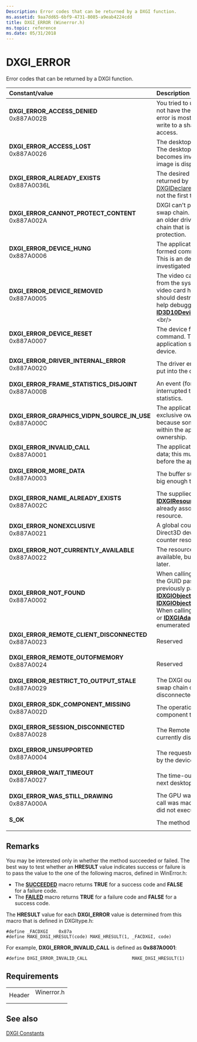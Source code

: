 ```yaml
---
Description: Error codes that can be returned by a DXGI function.
ms.assetid: 9aa7dd65-6bf9-4731-8085-a9eab4224cdd
title: DXGI_ERROR (Winerror.h)
ms.topic: reference
ms.date: 05/31/2018
---
```


# DXGI\_ERROR

Error codes that can be returned by a DXGI function.



| Constant/value                                                                                                                                                                                                                                                                                                   | Description                                                                                                                                                                                                                                                                                                                                                                                                                                                                                                  |
|:-----------------------------------------------------------------------------------------------------------------------------------------------------------------------------------------------------------------------------------------------------------------------------------------------------------------|:-------------------------------------------------------------------------------------------------------------------------------------------------------------------------------------------------------------------------------------------------------------------------------------------------------------------------------------------------------------------------------------------------------------------------------------------------------------------------------------------------------------|
| <span id="DXGI_ERROR_ACCESS_DENIED"></span><span id="dxgi_error_access_denied"></span><dl> <dt>**DXGI\_ERROR\_ACCESS\_DENIED**</dt> <dt>0x887A002B</dt> </dl>                                                 | You tried to use a resource to which you did not have the required access privileges. This error is most typically caused when you write to a shared resource with read-only access.<br/>                                                                                                                                                                                                                                                                                                              |
| <span id="DXGI_ERROR_ACCESS_LOST"></span><span id="dxgi_error_access_lost"></span><dl> <dt>**DXGI\_ERROR\_ACCESS\_LOST**</dt> <dt>0x887A0026</dt> </dl>                                                       | The desktop duplication interface is invalid. The desktop duplication interface typically becomes invalid when a different type of image is displayed on the desktop.<br/>                                                                                                                                                                                                                                                                                                                             |
| <span id="DXGI_ERROR_ALREADY_EXISTS"></span><span id="dxgi_error_already_exists"></span><dl> <dt>**DXGI\_ERROR\_ALREADY\_EXISTS**</dt> <dt>0x887A0036L</dt> </dl>                                             | The desired element already exists. This is returned by [DXGIDeclareAdapterRemovalSupport](/windows/desktop/api/dxgi1_6/nf-dxgi1_6-dxgideclareadapterremovalsupport) if it is not the first time that the function is called.<br/>                                                                                                                                                                                                                                                                                                         |
| <span id="DXGI_ERROR_CANNOT_PROTECT_CONTENT"></span><span id="dxgi_error_cannot_protect_content"></span><dl> <dt>**DXGI\_ERROR\_CANNOT\_PROTECT\_CONTENT**</dt> <dt>0x887A002A</dt> </dl>                     | DXGI can't provide content protection on the swap chain. This error is typically caused by an older driver, or when you use a swap chain that is incompatible with content protection.<br/>                                                                                                                                                                                                                                                                                                            |
| <span id="DXGI_ERROR_DEVICE_HUNG"></span><span id="dxgi_error_device_hung"></span><dl> <dt>**DXGI\_ERROR\_DEVICE\_HUNG**</dt> <dt>0x887A0006</dt> </dl>                                                       | The application's device failed due to badly formed commands sent by the application. This is an design-time issue that should be investigated and fixed.<br/>                                                                                                                                                                                                                                                                                                                                         |
| <span id="DXGI_ERROR_DEVICE_REMOVED"></span><span id="dxgi_error_device_removed"></span><dl> <dt>**DXGI\_ERROR\_DEVICE\_REMOVED**</dt> <dt>0x887A0005</dt> </dl>                                              | The video card has been physically removed from the system, or a driver upgrade for the video card has occurred. The application should destroy and recreate the device. For help debugging the problem, call [**ID3D10Device::GetDeviceRemovedReason**](https://msdn.microsoft.com/library/Bb173571(v=VS.85).aspx).<br/>                                                                                                                                                                                         |
| <span id="DXGI_ERROR_DEVICE_RESET"></span><span id="dxgi_error_device_reset"></span><dl> <dt>**DXGI\_ERROR\_DEVICE\_RESET**</dt> <dt>0x887A0007</dt> </dl>                                                    | The device failed due to a badly formed command. This is a run-time issue; The application should destroy and recreate the device.<br/>                                                                                                                                                                                                                                                                                                                                                                |
| <span id="DXGI_ERROR_DRIVER_INTERNAL_ERROR"></span><span id="dxgi_error_driver_internal_error"></span><dl> <dt>**DXGI\_ERROR\_DRIVER\_INTERNAL\_ERROR**</dt> <dt>0x887A0020</dt> </dl>                        | The driver encountered a problem and was put into the device removed state.<br/>                                                                                                                                                                                                                                                                                                                                                                                                                       |
| <span id="DXGI_ERROR_FRAME_STATISTICS_DISJOINT"></span><span id="dxgi_error_frame_statistics_disjoint"></span><dl> <dt>**DXGI\_ERROR\_FRAME\_STATISTICS\_DISJOINT**</dt> <dt>0x887A000B</dt> </dl>            | An event (for example, a power cycle) interrupted the gathering of presentation statistics.<br/>                                                                                                                                                                                                                                                                                                                                                                                                       |
| <span id="DXGI_ERROR_GRAPHICS_VIDPN_SOURCE_IN_USE"></span><span id="dxgi_error_graphics_vidpn_source_in_use"></span><dl> <dt>**DXGI\_ERROR\_GRAPHICS\_VIDPN\_SOURCE\_IN\_USE**</dt> <dt>0x887A000C</dt> </dl> | The application attempted to acquire exclusive ownership of an output, but failed because some other application (or device within the application) already acquired ownership.<br/>                                                                                                                                                                                                                                                                                                                   |
| <span id="DXGI_ERROR_INVALID_CALL"></span><span id="dxgi_error_invalid_call"></span><dl> <dt>**DXGI\_ERROR\_INVALID\_CALL**</dt> <dt>0x887A0001</dt> </dl>                                                    | The application provided invalid parameter data; this must be debugged and fixed before the application is released.<br/>                                                                                                                                                                                                                                                                                                                                                                              |
| <span id="DXGI_ERROR_MORE_DATA"></span><span id="dxgi_error_more_data"></span><dl> <dt>**DXGI\_ERROR\_MORE\_DATA**</dt> <dt>0x887A0003</dt> </dl>                                                             | The buffer supplied by the application is not big enough to hold the requested data.<br/>                                                                                                                                                                                                                                                                                                                                                                                                              |
| <span id="DXGI_ERROR_NAME_ALREADY_EXISTS"></span><span id="dxgi_error_name_already_exists"></span><dl> <dt>**DXGI\_ERROR\_NAME\_ALREADY\_EXISTS**</dt> <dt>0x887A002C</dt> </dl>                              | The supplied name of a resource in a call to [**IDXGIResource1::CreateSharedHandle**](/windows/desktop/api/DXGI1_2/nf-dxgi1_2-idxgiresource1-createsharedhandle) is already associated with some other resource.<br/>                                                                                                                                                                                                                                                                                                                      |
| <span id="DXGI_ERROR_NONEXCLUSIVE"></span><span id="dxgi_error_nonexclusive"></span><dl> <dt>**DXGI\_ERROR\_NONEXCLUSIVE**</dt> <dt>0x887A0021</dt> </dl>                                                     | A global counter resource is in use, and the Direct3D device can't currently use the counter resource.<br/>                                                                                                                                                                                                                                                                                                                                                                                            |
| <span id="DXGI_ERROR_NOT_CURRENTLY_AVAILABLE"></span><span id="dxgi_error_not_currently_available"></span><dl> <dt>**DXGI\_ERROR\_NOT\_CURRENTLY\_AVAILABLE**</dt> <dt>0x887A0022</dt> </dl>                  | The resource or request is not currently available, but it might become available later.<br/>                                                                                                                                                                                                                                                                                                                                                                                                          |
| <span id="DXGI_ERROR_NOT_FOUND"></span><span id="dxgi_error_not_found"></span><dl> <dt>**DXGI\_ERROR\_NOT\_FOUND**</dt> <dt>0x887A0002</dt> </dl>                                                             | When calling [**IDXGIObject::GetPrivateData**](/windows/desktop/api/DXGI/nf-dxgi-idxgiobject-getprivatedata), the GUID passed in is not recognized as one previously passed to [**IDXGIObject::SetPrivateData**](/windows/desktop/api/DXGI/nf-dxgi-idxgiobject-setprivatedata) or [**IDXGIObject::SetPrivateDataInterface**](/windows/desktop/api/DXGI/nf-dxgi-idxgiobject-setprivatedatainterface). When calling [**IDXGIFactory::EnumAdapters**](/windows/desktop/api/DXGI/nf-dxgi-idxgifactory-enumadapters) or [**IDXGIAdapter::EnumOutputs**](/windows/desktop/api/DXGI/nf-dxgi-idxgiadapter-enumoutputs), the enumerated ordinal is out of range.<br/> |
| <span id="DXGI_ERROR_REMOTE_CLIENT_DISCONNECTED"></span><span id="dxgi_error_remote_client_disconnected"></span><dl> <dt>**DXGI\_ERROR\_REMOTE\_CLIENT\_DISCONNECTED**</dt> <dt>0x887A0023</dt> </dl>         | Reserved<br/>                                                                                                                                                                                                                                                                                                                                                                                                                                                                                          |
| <span id="DXGI_ERROR_REMOTE_OUTOFMEMORY"></span><span id="dxgi_error_remote_outofmemory"></span><dl> <dt>**DXGI\_ERROR\_REMOTE\_OUTOFMEMORY**</dt> <dt>0x887A0024</dt> </dl>                                  | Reserved<br/>                                                                                                                                                                                                                                                                                                                                                                                                                                                                                          |
| <span id="DXGI_ERROR_RESTRICT_TO_OUTPUT_STALE"></span><span id="dxgi_error_restrict_to_output_stale"></span><dl> <dt>**DXGI\_ERROR\_RESTRICT\_TO\_OUTPUT\_STALE**</dt> <dt>0x887A0029</dt> </dl>              | The DXGI output (monitor) to which the swap chain content was restricted is now disconnected or changed.<br/>                                                                                                                                                                                                                                                                                                                                                                                          |
| <span id="DXGI_ERROR_SDK_COMPONENT_MISSING"></span><span id="dxgi_error_sdk_component_missing"></span><dl> <dt>**DXGI\_ERROR\_SDK\_COMPONENT\_MISSING**</dt> <dt>0x887A002D</dt> </dl>                        | The operation depends on an SDK component that is missing or mismatched.<br/>                                                                                                                                                                                                                                                                                                                                                                                                                          |
| <span id="DXGI_ERROR_SESSION_DISCONNECTED"></span><span id="dxgi_error_session_disconnected"></span><dl> <dt>**DXGI\_ERROR\_SESSION\_DISCONNECTED**</dt> <dt>0x887A0028</dt> </dl>                            | The Remote Desktop Services session is currently disconnected.<br/>                                                                                                                                                                                                                                                                                                                                                                                                                                    |
| <span id="DXGI_ERROR_UNSUPPORTED"></span><span id="dxgi_error_unsupported"></span><dl> <dt>**DXGI\_ERROR\_UNSUPPORTED**</dt> <dt>0x887A0004</dt> </dl>                                                        | The requested functionality is not supported by the device or the driver.<br/>                                                                                                                                                                                                                                                                                                                                                                                                                         |
| <span id="DXGI_ERROR_WAIT_TIMEOUT"></span><span id="dxgi_error_wait_timeout"></span><dl> <dt>**DXGI\_ERROR\_WAIT\_TIMEOUT**</dt> <dt>0x887A0027</dt> </dl>                                                    | The time-out interval elapsed before the next desktop frame was available.<br/>                                                                                                                                                                                                                                                                                                                                                                                                                        |
| <span id="DXGI_ERROR_WAS_STILL_DRAWING"></span><span id="dxgi_error_was_still_drawing"></span><dl> <dt>**DXGI\_ERROR\_WAS\_STILL\_DRAWING**</dt> <dt>0x887A000A</dt> </dl>                                    | The GPU was busy at the moment when a call was made to perform an operation, and did not execute or schedule the operation.<br/>                                                                                                                                                                                                                                                                                                                                                                       |
| <span id="S_OK"></span><span id="s_ok"></span><dl> <dt>**S\_OK**</dt> </dl>                                                                                                                                                                               | The method succeeded without an error.<br/>                                                                                                                                                                                                                                                                                                                                                                                                                                                            |



## Remarks

You may be interested only in whether the method succeeded or failed. The best way to test whether an **HRESULT** value indicates success or failure is to pass the value to the one of the following macros, defined in WinError.h:

-   The [**SUCCEEDED**](https://msdn.microsoft.com/library/ms687197(v=VS.85).aspx) macro returns **TRUE** for a success code and **FALSE** for a failure code.
-   The [**FAILED**](https://msdn.microsoft.com/library/ms693474(v=VS.85).aspx) macro returns **TRUE** for a failure code and **FALSE** for a success code.

The **HRESULT** value for each **DXGI\_ERROR** value is determined from this macro that is defined in DXGItype.h:


```
#define _FACDXGI    0x87a
#define MAKE_DXGI_HRESULT(code) MAKE_HRESULT(1, _FACDXGI, code)
```



For example, **DXGI\_ERROR\_INVALID\_CALL** is defined as **0x887A0001**:


```
#define DXGI_ERROR_INVALID_CALL                 MAKE_DXGI_HRESULT(1)
```



## Requirements



|                   |                                                                                       |
|-------------------|---------------------------------------------------------------------------------------|
| Header<br/> | <dl> <dt>Winerror.h</dt> </dl> |



## See also

<dl> <dt>

[DXGI Constants](d3d10-graphics-reference-dxgi-constants.md)
</dt> </dl>

 

 




